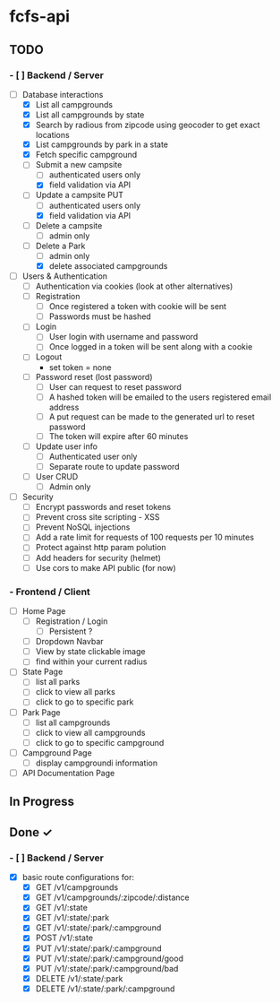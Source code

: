 # fcfs-api

## TODO

### - [ ] Backend / Server

- [ ] Database interactions
  - [x] List all campgrounds
  - [x] List all campgrounds by state
  - [x] Search by radious from zipcode using geocoder to get exact locations
  - [x] List campgrounds by park in a state
  - [x] Fetch specific campground
  - [ ] Submit a new campsite
    - [ ] authenticated users only
    - [x] field validation via API
  - [ ] Update a campsite PUT
    - [ ] authenticated users only
    - [x] field validation via API
  - [ ] Delete a campsite
    - [ ] admin only
  - [ ] Delete a Park
    - [ ] admin only
    - [x] delete associated campgrounds
- [ ] Users & Authentication
  - [ ] Authentication via cookies (look at other alternatives)
  - [ ] Registration
    - [ ] Once registered a token with cookie will be sent
    - [ ] Passwords must be hashed
  - [ ] Login
    - [ ] User login with username and password
    - [ ] Once logged in a token will be sent along with a cookie
  - [ ] Logout
    - set token = none
  - [ ] Password reset (lost password)
    - [ ] User can request to reset password
    - [ ] A hashed token will be emailed to the users registered email address
    - [ ] A put request can be made to the generated url to reset password
    - [ ] The token will expire after 60 minutes
  - [ ] Update user info
    - [ ] Authenticated user only
    - [ ] Separate route to update password
  - [ ] User CRUD
    - [ ] Admin only
- [ ] Security
  - [ ] Encrypt passwords and reset tokens
  - [ ] Prevent cross site scripting - XSS
  - [ ] Prevent NoSQL injections
  - [ ] Add a rate limit for requests of 100 requests per 10 minutes
  - [ ] Protect against http param polution
  - [ ] Add headers for security (helmet)
  - [ ] Use cors to make API public (for now)

### - Frontend / Client

- [ ] Home Page
  - [ ] Registration / Login
    - [ ] Persistent ?
  - [ ] Dropdown Navbar
  - [ ] View by state clickable image
  - [ ] find within your current radius
- [ ] State Page
  - [ ] list all parks
  - [ ] click to view all parks
  - [ ] click to go to specific park
- [ ] Park Page
  - [ ] list all campgrounds
  - [ ] click to view all campgrounds
  - [ ] click to go to specific campground
- [ ] Campground Page
  - [ ] display campgroundi information
- [ ] API Documentation Page

## In Progress

## Done ✓

### - [ ] Backend / Server

- [x] basic route configurations for:
  - [x] GET /v1/campgrounds
  - [x] GET /v1/campgrounds/:zipcode/:distance
  - [x] GET /v1/:state
  - [x] GET /v1/:state/:park
  - [x] GET /v1/:state/:park/:campground
  - [x] POST /v1/:state
  - [x] PUT /v1/:state/:park/:campground
  - [x] PUT /v1/:state/:park/:campground/good
  - [x] PUT /v1/:state/:park/:campground/bad
  - [x] DELETE /v1/:state/:park
  - [x] DELETE /v1/:state/:park/:campground
